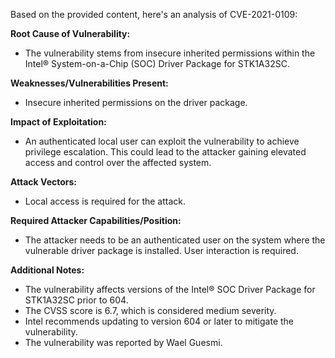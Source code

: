 Based on the provided content, here's an analysis of CVE-2021-0109:

**Root Cause of Vulnerability:**
- The vulnerability stems from insecure inherited permissions within the Intel® System-on-a-Chip (SOC) Driver Package for STK1A32SC.

**Weaknesses/Vulnerabilities Present:**
- Insecure inherited permissions on the driver package.

**Impact of Exploitation:**
- An authenticated local user can exploit the vulnerability to achieve privilege escalation. This could lead to the attacker gaining elevated access and control over the affected system.

**Attack Vectors:**
- Local access is required for the attack.

**Required Attacker Capabilities/Position:**
- The attacker needs to be an authenticated user on the system where the vulnerable driver package is installed. User interaction is required.

**Additional Notes:**
- The vulnerability affects versions of the Intel® SOC Driver Package for STK1A32SC prior to 604.
- The CVSS score is 6.7, which is considered medium severity.
- Intel recommends updating to version 604 or later to mitigate the vulnerability.
- The vulnerability was reported by Wael Guesmi.